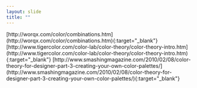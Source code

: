 ```yaml
---
layout: slide
title: ""
---
```


<section data-background-image="assets/images/Slide41.png" data-background-size="90%" data-background-position="center"></section>

<section markdown="1">  
[http://worqx.com/color/combinations.htm](http://worqx.com/color/combinations.htm){:target="_blank"}  
[http://www.tigercolor.com/color-lab/color-theory/color-theory-intro.htm](http://www.tigercolor.com/color-lab/color-theory/color-theory-intro.htm){:target="_blank"}  
[http://www.smashingmagazine.com/2010/02/08/color-theory-for-designer-part-3-creating-your-own-color-palettes/](http://www.smashingmagazine.com/2010/02/08/color-theory-for-designer-part-3-creating-your-own-color-palettes/){:target="_blank"}  
</section>